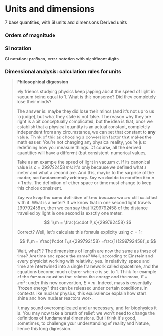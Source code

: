 # Units and dimensions

7 base quantities, with SI units and dimensions
Derived units

### Orders of magnitude

### SI notation
SI notation: prefixes, error notation with significant digits

### Dimensional analysis: calculation rules for units

> **Philosophical digression**
>
>My friends studying physics keep japping about the speed of light in vacuum being equal to 1. What is this nonsense? Did they completely lose their minds?
>
>The answer is: maybe they did lose their minds (and it's not up to us to judge), but what they state is not false. The reason why they are right is a bit conceptually complicated, but the idea is that, once we establish that a physical quantity is an actual constant, completely independent from any circumstance, we can set that constant to **any** value. Think of this as choosing a conversion factor that makes the math easier. You’re not changing any physical reality, you’re just redefining how you measure things. Of course, all the derived quantities will have a different (but consistent) numerical values. 
>
>Take as an example the speed of light in vacuum $c$. If its canonical value is $c=299792458\,m/s$ it's only because we defined what a meter and what a second are. And this, maybe to the surprise of the reader, are fundamentally arbitrary.
> Say we decide to redefine it to $c=1\,m/s$. The definition of either space or time must change to keep this choice consistent. 
>
> Say we keep the same definition of time because we are still satisfied with it. What is a meter? If we know that in one second light travels $299792458\,m$, then we can say that $1/299792458$ of the distance travelled by light in one second is exactly one meter.
>
>$$
> 1\,m = \frac{c\cdot 1\,s}{299792458} 
>$$
>
>Correct? Well, let's calculate this formula explicity using $c=1$:
>
>$$
> 1\,m = \frac{1\cdot 1\,s}{299792458} =frac{1}{299792458}\,s
>$$
>
>Wait, what?!? The dimensions of length are now the same as those of time? Are time and space the same? Well, according to Einstein and every physicist working with relativity, yes. In relativity, space and time are intertwined into a single framework called spacetime, and the equations become much clearer when $c$ is set to 1. Think for example of the famous equation that relates the energy and the mass, $E=mc^2$: under this new convention, $E=m$. Indeed, mass is essentially "frozen energy" that can be released under certain conditions. In contexts like nuclear physics, this equivalence explain how stars shine and how nuclear reactors work.
>
>It may sound overcomplicated and unnecessary, and for biophysics it is. You may now take a breath of relief: we won't need to change the definitions of fundamental dimensions. But I think it's good, sometimes, to challenge your understanding of reality and Nature, hence this long digression.
>